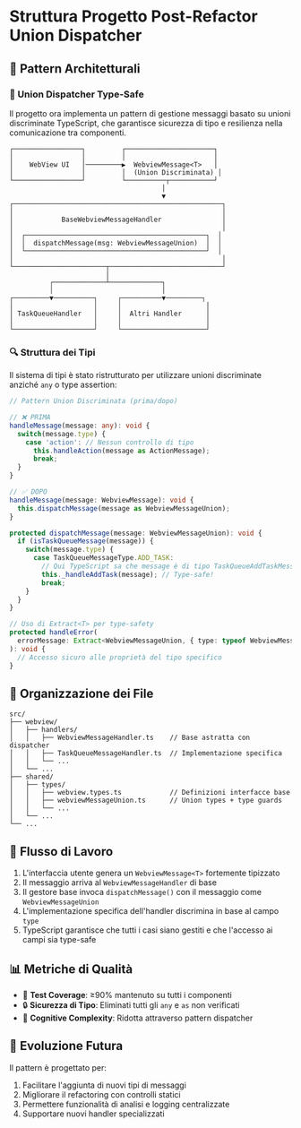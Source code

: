 # Struttura Progetto Post-Refactor Union Dispatcher

## 📐 Pattern Architetturali

### 🧩 Union Dispatcher Type-Safe

Il progetto ora implementa un pattern di gestione messaggi basato su unioni discriminate TypeScript, che garantisce sicurezza di tipo e resilienza nella comunicazione tra componenti.

```
┌─────────────────┐         ┌──────────────────────┐
│                 │         │                      │
│    WebView UI   │─────────▶  WebviewMessage<T>   │
│                 │         │  (Union Discriminata) │
└─────────────────┘         └──────────┬───────────┘
                                      │
                                      ▼
┌────────────────────────────────────────────────────┐
│                                                    │
│            BaseWebviewMessageHandler               │
│                                                    │
│  ┌─────────────────────────────────────────────┐  │
│  │  dispatchMessage(msg: WebviewMessageUnion)  │  │
│  └─────────────────────────────────────────────┘  │
│                                                    │
└───────────────────────┬────────────────────────────┘
                        │
          ┌─────────────┴─────────────┐
          │                           │
┌─────────▼──────────┐     ┌──────────▼─────────┐
│                    │     │                     │
│ TaskQueueHandler   │     │  Altri Handler      │
│                    │     │                     │
└────────────────────┘     └─────────────────────┘
```

### 🔍 Struttura dei Tipi

Il sistema di tipi è stato ristrutturato per utilizzare unioni discriminate anziché `any` o type assertion:

```typescript
// Pattern Union Discriminata (prima/dopo)

// ❌ PRIMA
handleMessage(message: any): void {
  switch(message.type) {
    case 'action': // Nessun controllo di tipo
      this.handleAction(message as ActionMessage);
      break;
  }
}

// ✅ DOPO
handleMessage(message: WebviewMessage): void {
  this.dispatchMessage(message as WebviewMessageUnion);
}

protected dispatchMessage(message: WebviewMessageUnion): void {
  if (isTaskQueueMessage(message)) {
    switch(message.type) {
      case TaskQueueMessageType.ADD_TASK:
        // Qui TypeScript sa che message è di tipo TaskQueueAddTaskMessage
        this._handleAddTask(message); // Type-safe!
        break;
    }
  }
}

// Uso di Extract<T> per type-safety
protected handleError(
  errorMessage: Extract<WebviewMessageUnion, { type: typeof WebviewMessageType.ERROR }>
): void {
  // Accesso sicuro alle proprietà del tipo specifico
}
```

## 📁 Organizzazione dei File

```
src/
├── webview/
│   ├── handlers/
│   │   ├── WebviewMessageHandler.ts    // Base astratta con dispatcher
│   │   ├── TaskQueueMessageHandler.ts  // Implementazione specifica
│   │   └── ...
│   └── ...
├── shared/
│   ├── types/
│   │   ├── webview.types.ts            // Definizioni interfacce base
│   │   ├── webviewMessageUnion.ts      // Union types + type guards
│   │   └── ...
│   └── ...
└── ...
```

## 🔄 Flusso di Lavoro

1. L'interfaccia utente genera un `WebviewMessage<T>` fortemente tipizzato
2. Il messaggio arriva al `WebviewMessageHandler` di base
3. Il gestore base invoca `dispatchMessage()` con il messaggio come `WebviewMessageUnion`
4. L'implementazione specifica dell'handler discrimina in base al campo `type`
5. TypeScript garantisce che tutti i casi siano gestiti e che l'accesso ai campi sia type-safe

## 📊 Metriche di Qualità

- 🧪 **Test Coverage**: ≥90% mantenuto su tutti i componenti
- 🔒 **Sicurezza di Tipo**: Eliminati tutti gli `any` e `as` non verificati
- 🧠 **Cognitive Complexity**: Ridotta attraverso pattern dispatcher

## 🔄 Evoluzione Futura

Il pattern è progettato per:

1. Facilitare l'aggiunta di nuovi tipi di messaggi
2. Migliorare il refactoring con controlli statici
3. Permettere funzionalità di analisi e logging centralizzate
4. Supportare nuovi handler specializzati 